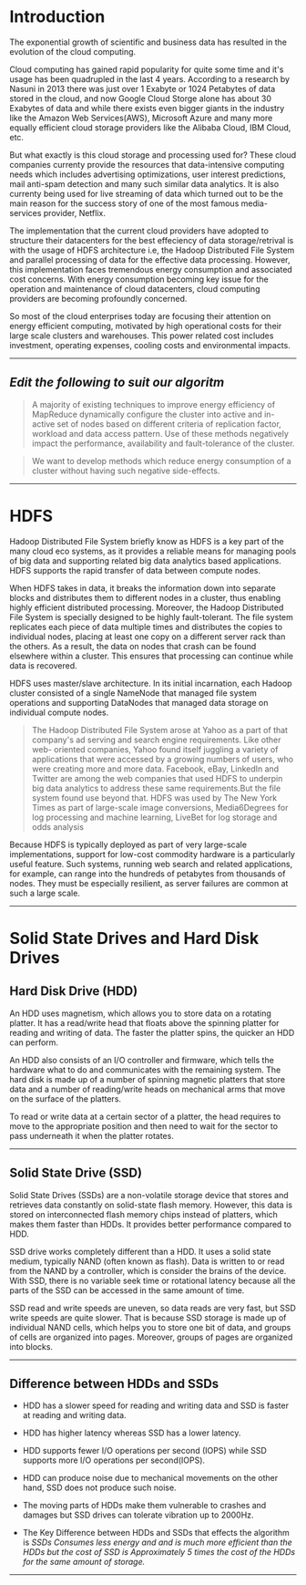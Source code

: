 Introduction  
==============  

The exponential growth of scientific and business data has resulted in the evolution of the cloud computing.  

Cloud computing has gained rapid popularity for quite some time and it's usage has been quadrupled in the last 4 years. According to a research by Nasuni in 2013 there was just over 1 Exabyte or 1024 Petabytes of data stored in the cloud, and now  Google Cloud Storge alone has about 30 Exabytes of data and while there exists even bigger giants in the industry like the Amazon Web Services(AWS), Microsoft Azure and many more equally efficient cloud storage providers like the Alibaba Cloud, IBM Cloud, etc.  

But what exactly is this cloud storage and processing used for? These cloud companies currenty provide the resources that data-intensive computing needs which includes advertising optimizations, user interest predictions, mail anti-spam detection and many such similar data analytics. It is also currenty being used for live streaming of data which turned out to be the main reason for the success story of one of the most famous media-services provider, Netflix.  

The implementation that the current cloud providers have adopted to structure their datacenters for the best effeciency of data storage/retrival is with the usage of HDFS architecture i.e, the Hadoop Distributed File System and parallel processing of data for the effective data processing. However, this implementation faces tremendous energy consumption and associated cost concerns. With energy consumption becoming key issue for the operation and maintenance of cloud datacenters, cloud computing providers are becoming profoundly concerned.  

So most of the cloud enterprises today are focusing their attention on energy efficient computing, motivated by high operational costs for their large scale clusters and warehouses. This power related cost includes investment, operating expenses, cooling costs and environmental impacts.  

--------------------------------------------------------------------

*Edit the following to suit our algoritm*  
-----------------------------------------
>A majority of existing techniques to improve energy efficiency of MapReduce dynamically configure the cluster into active and in-active set of nodes based on different criteria of replication factor, workload and data access pattern. Use of these methods negatively impact the performance, availability and fault-tolerance of the cluster.   

>We want to develop methods which reduce energy consumption of a cluster without having such negative side-effects.

--------------------------------------------------------------------

HDFS  
====

Hadoop Distributed File System briefly know as HDFS is a key part of the many cloud eco systems, as it provides a reliable means for managing pools of big data and supporting related big data analytics based applications. HDFS supports the rapid transfer of data between compute nodes.  

When HDFS takes in data, it breaks the information down into separate blocks and distributes them to different nodes in a cluster, thus enabling highly efficient distributed processing. Moreover, the Hadoop Distributed File System is specially designed to be highly fault-tolerant. The file system replicates each piece of data multiple times and distributes the copies to individual nodes, placing at least one copy on a different server rack than the others. As a result, the data on nodes that crash can be found elsewhere within a cluster. This ensures that processing can continue while data is recovered.  

HDFS uses master/slave architecture. In its initial incarnation, each Hadoop cluster consisted of a single NameNode that managed file system operations and supporting DataNodes that managed data storage on individual compute nodes.  


>The Hadoop Distributed File System arose at Yahoo as a part of that company's ad serving and search engine requirements. Like other web-
oriented companies, Yahoo found itself juggling a variety of applications that were accessed by a growing numbers of users, who were creating
more and more data. Facebook, eBay, LinkedIn and Twitter are among the web companies that used HDFS to underpin big data analytics to address
these same requirements.But the file system found use beyond that. HDFS was used by The New York Times as part of large-scale image
conversions, Media6Degrees for log processing and machine learning, LiveBet for log storage and odds analysis  


Because HDFS is typically deployed as part of very large-scale implementations, support for low-cost commodity hardware is a particularly useful feature. Such systems, running web search and related applications, for example, can range into the hundreds of petabytes from thousands of nodes. They must be especially resilient, as server failures are common at such a large scale.  

--------------------------------------------------------------------

Solid State Drives and Hard Disk Drives  
========================================  

Hard Disk Drive (HDD)  
---------------------
An HDD uses magnetism, which allows you to store data on a rotating platter. It has a read/write head that floats above the spinning platter for reading and writing of data. The faster the platter spins, the quicker an HDD can perform.  

An HDD also consists of an I/O controller and firmware, which tells the hardware what to do and communicates with the remaining system. The hard disk is made up of a number of spinning magnetic platters that store data and a number of reading/write heads on mechanical arms that move on the surface of the platters.  

To read or write data at a certain sector of a platter, the head requires to move to the appropriate position and then need to wait for the
sector to pass underneath it when the platter rotates.

-------------------------------------------------------------------

Solid State Drive (SSD)  
-----------------------
Solid State Drives (SSDs) are a non-volatile storage device that stores and retrieves data constantly on solid-state flash memory. However, this data is stored on interconnected flash memory chips instead of platters, which makes them faster than HDDs. It provides better performance compared to HDD.

SSD drive works completely different than a HDD. It uses a solid state medium, typically NAND (often known as flash). Data is written to or read from the NAND by a controller, which is consider the brains of the device. With SSD, there is no variable seek time or rotational latency because all the parts of the SSD can be accessed in the same amount of time.   

SSD read and write speeds are uneven, so data reads are very fast, but SSD write speeds are quite slower. That is because SSD storage is made up of individual NAND cells, which helps you to store one bit of data, and groups of cells are organized into pages. Moreover, groups of pages are organized into blocks.

-------------------------------------------------------------------

Difference between HDDs and SSDs
---------------------------------
* HDD has a slower speed for reading and writing data and SSD is faster at reading and writing data.

* HDD has higher latency whereas SSD has a lower latency.

* HDD supports fewer I/O operations per second (IOPS) while SSD supports more I/O operations per second(IOPS).

* HDD can produce noise due to mechanical movements on the other hand, SSD does not produce such noise.

* The moving parts of HDDs make them vulnerable to crashes and damages but SSD drives can tolerate vibration up to 2000Hz.

* The Key Difference between HDDs and SSDs that effects the algorithm is *SSDs Consumes less energy and and is much more efficient than the HDDs but the cost of SSD is Approximately 5 times the cost of the HDDs for the same amount of storage.*

---------------------------------------------------------------
